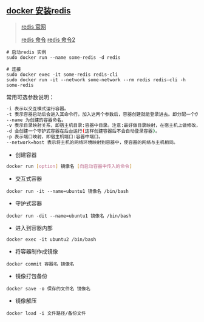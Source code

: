## [docker 安装redis](https://hub.docker.com/_/redis)

> [redis 官网](https://redis.io/topics/persistence)
>
> [redis 命令](http://doc.redisfans.com/) [redis 命令2](https://www.runoob.com/docker/docker-command-manual.html)

```shell
# 启动redis 实例
sudo docker run --name some-redis -d redis

# 连接
sudo docker exec -it some-redis redis-cli
sudo docker run -it --network some-network --rm redis redis-cli -h some-redis
```

常用可选参数说明：

```bash
-i 表示以交互模式运行容器。
-t 表示容器启动后会进入其命令行。加入这两个参数后，容器创建就能登录进去。即分配一个伪终端。
--name 为创建的容器命名。
-v 表示目录映射关系，即宿主机目录:容器中目录。注意:最好做目录映射，在宿主机上做修改，然后共享到容器上。 
-d 会创建一个守护式容器在后台运行(这样创建容器后不会自动登录容器)。 
-p 表示端口映射，即宿主机端口:容器中端口。
--network=host 表示将主机的网络环境映射到容器中，使容器的网络与主机相同。
```

* 创建容器

```bash
docker run [option] 镜像名 [向启动容器中传入的命令]
```

* 交互式容器

```
docker run -it --name=ubuntu1 镜像名 /bin/bash
```

* 守护式容器

```
docker run -dit --name=ubuntu1 镜像名 /bin/bash
```

* 进入到容器内部

```
docker exec -it ubuntu2 /bin/bash
```

* 将容器制作成镜像

```
docker commit 容器名 镜像名
```

* 镜像打包备份

```
docker save -o 保存的文件名 镜像名
```

* 镜像解压

```
docker load -i 文件路径/备份文件
```

